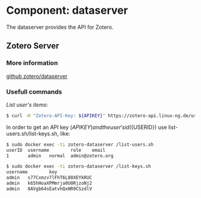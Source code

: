 # Component: dataserver

The dataserver provides the API for Zotero.

## Zotero Server 

### More information

[github zotero/dataserver](https://github.com/zotero/dataserver)

### Usefull commands

*List user's items*:
```bash
$ curl -H "Zotero-API-Key: ${APIKEY}" https://zotero-api.linux-ng.de/users/${USERID}/items
```

In order to get an API key (${APIKEY}) and the user's id (${USERID}) use list-users.sh/list-keys.sh, like:

```bash
$ sudo docker exec -ti zotero-dataserver /list-users.sh
userID  username        role    email
1       admin   normal  admin@zotero.org
```

```bash
$ sudo docker exec -ti zotero-dataserver /list-keys.sh
username        key
admin   s77Cxmzv7lFhT6L88XEYkRUC
admin   k65hHoaXPMmrja0U0RjzoNj2
admin   8AVgb64sEatvhQxNR9CSzdlV
```
